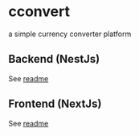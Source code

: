 # cconvert

a simple currency converter platform

## Backend (NestJs)
See [readme](./cconvert-backend/README.md) 

## Frontend (NextJs)
See [readme](./cconvert-frontend/README.md)